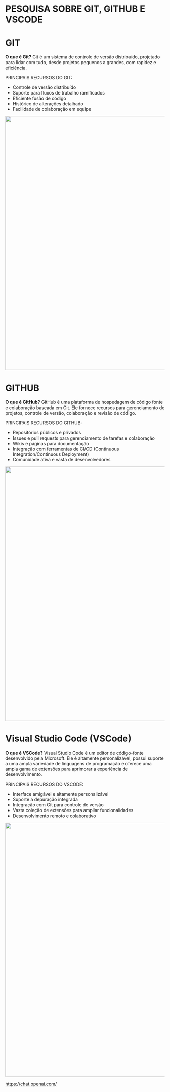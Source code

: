 # PESQUISA SOBRE GIT, GITHUB E VSCODE

# GIT

**O que é Git?** Git é um sistema de controle de versão distribuído, projetado para lidar com tudo, desde projetos pequenos a grandes, com rapidez e eficiência.

PRINCIPAIS RECURSOS DO GIT:

* Controle de versão distribuído
* Suporte para fluxos de trabalho ramificados
* Eficiente fusão de código
* Histórico de alterações detalhado
* Facilidade de colaboração em equipe

<img src="https://git-scm.com/images/logos/downloads/Git-Logo-1788C.png" width="800px">

# GITHUB

**O que é GitHub?** GitHub é uma plataforma de hospedagem de código fonte e colaboração baseada em Git. Ele fornece recursos para gerenciamento de projetos, controle de versão, colaboração e revisão de código.

PRINCIPAIS RECURSOS DO GITHUB:

* Repositórios públicos e privados
* Issues e pull requests para gerenciamento de tarefas e colaboração
* Wikis e páginas para documentação
* Integração com ferramentas de CI/CD (Continuous Integration/Continuous Deployment)
* Comunidade ativa e vasta de desenvolvedores

<img src="https://blog.runcloud.io/wp-content/uploads/2021/06/what-is-github.png" width="800px">

# Visual Studio Code (VSCode)

**O que é VSCode?** Visual Studio Code é um editor de código-fonte desenvolvido pela Microsoft. Ele é altamente personalizável, possui suporte a uma ampla variedade de linguagens de programação e oferece uma ampla gama de extensões para aprimorar a experiência de desenvolvimento.

PRINCIPAIS RECURSOS DO VSCODE:

* Interface amigável e altamente personalizável
* Suporte a depuração integrada
* Integração com Git para controle de versão
* Vasta coleção de extensões para ampliar funcionalidades
* Desenvolvimento remoto e colaborativo

<img src="https://code.visualstudio.com/assets/favicon.ico" width="800px">

https://chat.openai.com/

